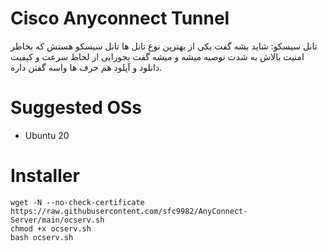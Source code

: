 

  
# Cisco Anyconnect Tunnel
تانل سیسکو:
شاید بشه گفت یکی از بهترین نوع تانل ها تانل سیسکو هستش که بخاطر امنیت بالاش به شدت
توصیه میشه و میشه گفت یجورایی از لحاظ سرعت و کیفیت دانلود و آپلود هم حرف ها واسه گفتن داره.






# Suggested OSs

- Ubuntu 20


# Installer

````
wget -N --no-check-certificate https://raw.githubusercontent.com/sfc9982/AnyConnect-Server/main/ocserv.sh
chmod +x ocserv.sh
bash ocserv.sh
````

<!-- 
# نحوه استفاده از ipv6  روی نپسترنت
<p align="center">
    <a href="https://youtu.be/emQSNXc1kpA">
        <img
            style=
                "display: block;
                margin-left: auto;
                margin-right: auto;
                width: 70%;"
            src="./src/youtube0012.jpg"
            alt="BBR vs Cubic vs Hybla vs PCC">
        </img>
    </a>
</p> -->




